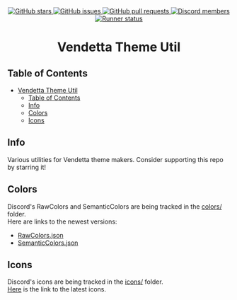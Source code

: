 <div align="center">
	<a href="https://github.com/nexpid/VendettaThemeUtil/stargazers">
		<img alt="GitHub stars" src="https://img.shields.io/github/stars/nexpid/VendettaThemeUtil?style=for-the-badge&color=b4befe&labelColor=1e1e2e&logo=starship&logoColor=fff">
	</a>
	<a href="https://github.com/nexpid/VendettaThemeUtil/issues">
		<img alt="GitHub issues" src="https://img.shields.io/github/issues/nexpid/VendettaThemeUtil?style=for-the-badge&color=74c7ec&labelColor=1e1e2e&logo=gitbook&logoColor=fff">
	</a>
	<a href="https://github.com/nexpid/VendettaThemeUtil/issues">
		<img alt="GitHub pull requests" src="https://img.shields.io/github/issues-pr/nexpid/VendettaThemeUtil?style=for-the-badge&color=a6e3a1&labelColor=1e1e2e&logo=saucelabs&logoColor=fff">
	</a>
	<a href="https://discord.gg/n9QQ4XhhJP">
		<img alt="Discord members" src="https://img.shields.io/discord/1015931589865246730?style=for-the-badge&color=eba0ac&labelColor=1e1e2e&logo=discord&logoColor=fff">
	</a>
	<a href="https://github.com/nexpid/VendettaThemeUtil/actions/workflows/runner.yml">
		<img alt="Runner status" src="https://img.shields.io/github/actions/workflow/status/nexpid/VendettaThemeUtil/runner.yml?style=for-the-badge&labelColor=1e1e2e&label=Runner&logo=eslint&logoColor=fff&color=a6e3a1">
	</a>
</div>
<div align="center">
    <h1>Vendetta Theme Util</h1>
</div>

## Table of Contents

- [Vendetta Theme Util](#vendetta-theme-util)
  - [Table of Contents](#table-of-contents)
  - [Info](#info)
  - [Colors](#colors)
  - [Icons](#icons)

## Info

Various utilities for Vendetta theme makers. Consider supporting this repo by starring it!

## Colors

Discord's RawColors and SemanticColors are being tracked in the [colors/](https://github.com/nexpid/VendettaThemeUtil/tree/main/colors) folder.  
Here are links to the newest versions:

- [RawColors.json](colors/latest/RawColors.json)
- [SemanticColors.json](colors/latest/SemanticColors.json)

## Icons

Discord's icons are being tracked in the [icons/](https://github.com/nexpid/VendettaThemeUtil/tree/main/icons) folder.  
[Here](https://github.com/nexpid/VendettaThemeUtil/tree/main/icons/latest) is the link to the latest icons.
